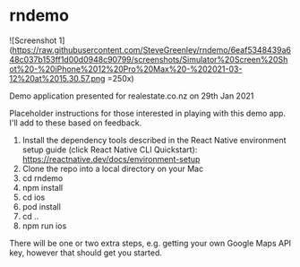 # rndemo

![Screenshot 1](https://raw.githubusercontent.com/SteveGreenley/rndemo/6eaf5348439a648c037b153ff1d00d0948c90799/screenshots/Simulator%20Screen%20Shot%20-%20iPhone%2012%20Pro%20Max%20-%202021-03-12%20at%2015.30.57.png =250x)

Demo application presented for realestate.co.nz on 29th Jan 2021

Placeholder instructions for those interested in playing with this demo app. I'll add to these based on feedback.

   1. Install the dependency tools described in the React Native environment setup guide (click React Native CLI Quickstart): https://reactnative.dev/docs/environment-setup 
   2. Clone the repo into a local directory on your Mac
   3. cd rndemo
   4. npm install
   5. cd ios
   6. pod install
   7. cd ..
   8. npm run ios
 
 There will be one or two extra steps, e.g. getting your own Google Maps API key, however that should get you started.
 
